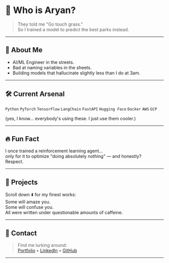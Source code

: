 # 🦇 Who is Aryan?

> They told me "Go touch grass."  
> So I trained a model to predict the best parks instead.

---

## 👾 About Me

- AI/ML Engineer in the streets.  
- Bad at naming variables in the sheets.  
- Building models that hallucinate slightly less than I do at 3am.

---

## 🛠️ Current Arsenal

`Python` `PyTorch` `TensorFlow` `LangChain` `FastAPI` `Hugging Face` `Docker` `AWS` `GCP`

(yes, I know... everybody's using these. I just use them cooler.)

---

## 🔥 Fun Fact

I once trained a reinforcement learning agent...  
only for it to optimize "doing absolutely nothing" — and honestly?  
Respect.

---

## 📂 Projects

Scroll down ⬇️ for my finest works:  
Some will amaze you.  
Some will confuse you.  
All were written under questionable amounts of caffeine.

---

## 🦇 Contact

> Find me lurking around:  
> [Portfolio](https://aryanator.github.io/) • [LinkedIn](https://linkedin.com/in/aryanpatil01/) • [GitHub](https://github.com/aryanator)

---
